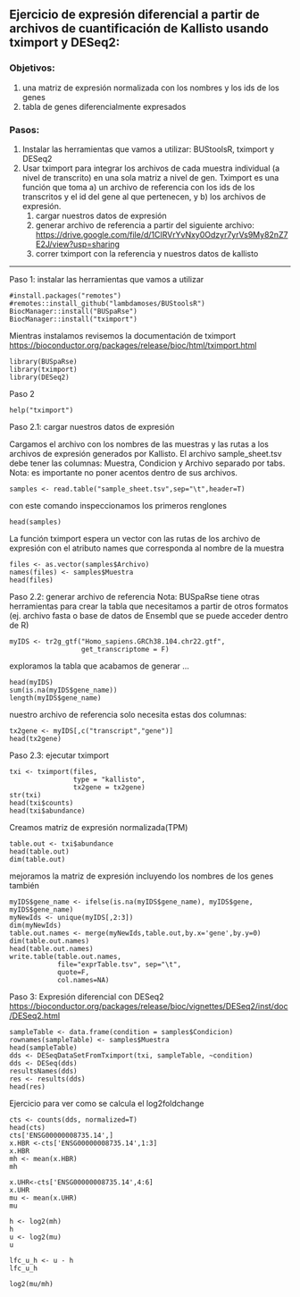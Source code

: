 
 ## Ejercicio de expresión diferencial a partir de archivos de cuantificación de Kallisto usando tximport y DESeq2:
 
 ### Objetivos:
 1. una matriz de expresión normalizada con los nombres y los ids de los genes
 2. tabla de genes diferencialmente expresados 

 ### Pasos:
 1. Instalar las herramientas que vamos a utilizar: BUStoolsR, tximport y DESeq2
 2. Usar tximport para integrar los archivos de cada muestra individual (a nivel de transcrito) en una sola matriz a nivel de gen. Tximport es una función que toma a) un archivo de referencia con los ids de los transcritos y el id del gene al que pertenecen, y b) los archivos de expresión.
    1. cargar nuestros datos de expresión
    2. generar archivo de referencia a partir del siguiente archivo:
 https://drive.google.com/file/d/1CIRVrYvNxy0Odzyr7yrVs9My82nZ7E2J/view?usp=sharing
    3. correr tximport con la referencia y nuestros datos de kallisto

---

Paso 1: instalar las herramientas que vamos a utilizar
```
#install.packages("remotes")
#remotes::install_github("lambdamoses/BUStoolsR")
BiocManager::install("BUSpaRse")
BiocManager::install("tximport")
```


Mientras instalamos revisemos la documentación de tximport
https://bioconductor.org/packages/release/bioc/html/tximport.html

```
library(BUSpaRse)
library(tximport)
library(DESeq2)
```


Paso 2 
```
help("tximport")
```

Paso 2.1: cargar nuestros datos de expresión

Cargamos el archivo con los nombres de las muestras y las rutas a los archivos de expresión generados por Kallisto. El archivo sample_sheet.tsv debe tener las columnas: Muestra, Condicion y Archivo separado por tabs. Nota: es importante no poner acentos dentro de sus archivos.

```
samples <- read.table("sample_sheet.tsv",sep="\t",header=T)
```

con este comando inspeccionamos los primeros renglones

```
head(samples)
```

La función tximport espera un vector con las rutas de los archivo de expresión con el atributo names que corresponda al nombre de la muestra

```
files <- as.vector(samples$Archivo)
names(files) <- samples$Muestra 
head(files)
```

Paso 2.2: generar archivo de referencia
Nota: BUSpaRse tiene otras herramientas para crear la tabla que necesitamos a partir de otros formatos (ej. archivo fasta o base de datos de Ensembl que se puede acceder dentro de R)

```
myIDS <- tr2g_gtf("Homo_sapiens.GRCh38.104.chr22.gtf",
                  get_transcriptome = F)
```

exploramos la tabla que acabamos de generar ...

```
head(myIDS)
sum(is.na(myIDS$gene_name))
length(myIDS$gene_name)
```

nuestro archivo de referencia solo necesita estas dos columnas:

```
tx2gene <- myIDS[,c("transcript","gene")]
head(tx2gene)
```
 
Paso 2.3: ejecutar tximport

```
txi <- tximport(files, 
                type = "kallisto", 
                tx2gene = tx2gene)
str(txi)
head(txi$counts)
head(txi$abundance)
```

Creamos matriz de expresión normalizada(TPM) 

```
table.out <- txi$abundance
head(table.out)
dim(table.out)
```
 
mejoramos la matriz de expresión incluyendo los nombres de los genes también

```
myIDS$gene_name <- ifelse(is.na(myIDS$gene_name), myIDS$gene, myIDS$gene_name)
myNewIds <- unique(myIDS[,2:3])
dim(myNewIds)
table.out.names <- merge(myNewIds,table.out,by.x='gene',by.y=0)
dim(table.out.names)
head(table.out.names)
write.table(table.out.names, 
            file="exprTable.tsv", sep="\t", 
            quote=F, 
            col.names=NA)
```

Paso 3: Expresión diferencial con DESeq2  https://bioconductor.org/packages/release/bioc/vignettes/DESeq2/inst/doc/DESeq2.html

```
sampleTable <- data.frame(condition = samples$Condicion)
rownames(sampleTable) <- samples$Muestra
head(sampleTable)
dds <- DESeqDataSetFromTximport(txi, sampleTable, ~condition)
dds <- DESeq(dds)
resultsNames(dds)
res <- results(dds)
head(res)
```

Ejercicio para ver como se calcula el log2foldchange

```
cts <- counts(dds, normalized=T)
head(cts)
cts['ENSG00000008735.14',]
x.HBR <-cts['ENSG00000008735.14',1:3]
x.HBR
mh <- mean(x.HBR)
mh 

x.UHR<-cts['ENSG00000008735.14',4:6]
x.UHR
mu <- mean(x.UHR)
mu

h <- log2(mh)
h
u <- log2(mu)
u

lfc_u_h <- u - h
lfc_u_h

log2(mu/mh)
```

